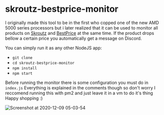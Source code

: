 # skroutz-bestprice-monitor
I originally made this tool to be in the first who copped one of the new AMD 5000 series processors but i later realized that it can be used to monitor all products on [Skroutz](https://www.skroutz.gr) and [BestPrice](https://www.bestprice.gr) at the same time. If the product drops bellow a certain price you automatically get a message on Discord.

You can simply run it as any other NodeJS app:
- `git clone`
- `cd skroutz-bestprice-monitor`
- `npm install`
- `npm start`

Before running the monitor there is some configuration you must do in `index.js`
Everything is explained in the comments though so don't worry
I reccomend running this with pm2 and just leave it in a vm to do it's thing
Happy shopping :)

![Screenshot at 2020-12-09 05-03-54](https://user-images.githubusercontent.com/29873078/101569076-6f6dfe80-39dc-11eb-865e-ca4da98ac0ca.png)
